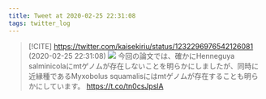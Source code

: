 ```yaml
---
title: Tweet at 2020-02-25 22:31:08
tags: twitter_log
---
```


> [!CITE] https://twitter.com/kaisekiriu/status/1232296976542126081 (2020-02-25 22:31:08)
> ![](https://twitter.com/kaisekiriu/status/1232296976542126081)
> 今回の論文では、確かにHenneguya salminicolaにmtゲノムが存在しないことを明らかにしましたが、同時に近縁種であるMyxobolus squamalisにはmtゲノムが存在することも明らかにしています。
> https://t.co/tn0csJpslA
